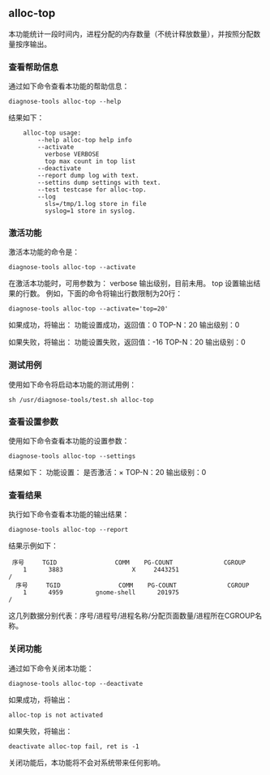 ## alloc-top
本功能统计一段时间内，进程分配的内存数量（不统计释放数量），并按照分配数量按序输出。
###  查看帮助信息
通过如下命令查看本功能的帮助信息：
```
diagnose-tools alloc-top --help
```
结果如下：
```
    alloc-top usage:
        --help alloc-top help info
        --activate
          verbose VERBOSE
          top max count in top list
        --deactivate
        --report dump log with text.
        --settins dump settings with text.
        --test testcase for alloc-top.
        --log
          sls=/tmp/1.log store in file
          syslog=1 store in syslog.
```
### 激活功能
激活本功能的命令是：
```
diagnose-tools alloc-top --activate
```
在激活本功能时，可用参数为：
verbose 输出级别，目前未用。
top 设置输出结果的行数。
例如，下面的命令将输出行数限制为20行：
```
diagnose-tools alloc-top --activate='top=20'
```
如果成功，将输出：
功能设置成功，返回值：0
    TOP-N：20
    输出级别：0

如果失败，将输出：
功能设置失败，返回值：-16
    TOP-N：20
    输出级别：0

###  测试用例
使用如下命令将启动本功能的测试用例：
```
sh /usr/diagnose-tools/test.sh alloc-top
```
###  查看设置参数
使用如下命令查看本功能的设置参数：
```
diagnose-tools alloc-top --settings
```
结果如下：
功能设置：
    是否激活：×
    TOP-N：20
    输出级别：0
### 查看结果
执行如下命令查看本功能的输出结果：
```
diagnose-tools alloc-top --report
```
结果示例如下：
```
 序号     TGID                COMM    PG-COUNT              CGROUP
    1      3883                   X     2443251                               /
  序号     TGID                COMM    PG-COUNT              CGROUP
    1      4959         gnome-shell      201975                               /
```

这几列数据分别代表：序号/进程号/进程名称/分配页面数量/进程所在CGROUP名称。

### 关闭功能
通过如下命令关闭本功能：
```
diagnose-tools alloc-top --deactivate 
```
如果成功，将输出：
```
alloc-top is not activated
```
如果失败，将输出：
```
deactivate alloc-top fail, ret is -1
```
关闭功能后，本功能将不会对系统带来任何影响。
